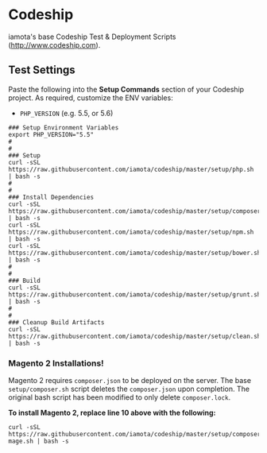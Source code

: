 # Codeship
iamota's base Codeship Test &amp; Deployment Scripts (http://www.codeship.com).


## Test Settings

Paste the following into the **Setup Commands** section of your Codeship project. As required, customize the ENV variables:
- `PHP_VERSION` (e.g. 5.5, or 5.6)

```Shell
### Setup Environment Variables
export PHP_VERSION="5.5"
#
#
### Setup
curl -sSL https://raw.githubusercontent.com/iamota/codeship/master/setup/php.sh | bash -s
#
#
### Install Dependencies
curl -sSL https://raw.githubusercontent.com/iamota/codeship/master/setup/composer.sh | bash -s
curl -sSL https://raw.githubusercontent.com/iamota/codeship/master/setup/npm.sh | bash -s
curl -sSL https://raw.githubusercontent.com/iamota/codeship/master/setup/bower.sh | bash -s
#
#
### Build
curl -sSL https://raw.githubusercontent.com/iamota/codeship/master/setup/grunt.sh | bash -s
#
#
### Cleanup Build Artifacts
curl -sSL https://raw.githubusercontent.com/iamota/codeship/master/setup/clean.sh | bash -s
```

### Magento 2 Installations!

Magento 2 requires `composer.json` to be deployed on the server. The base `setup/composer.sh` script deletes the `composer.json` upon completion. The original bash script has been modified to only delete `composer.lock`.

**To install Magento 2, replace line 10 above with the following:**
```
curl -sSL https://raw.githubusercontent.com/iamota/codeship/master/setup/composer-mage.sh | bash -s
```
